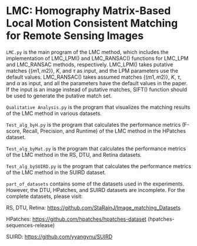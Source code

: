 # LMC: Homography Matrix-Based Local Motion Consistent Matching for Remote Sensing Images

`LMC.py` is the main program of the LMC method, which includes the implementation of LMC_LPM() and LMC_RANSAC() functions for LMC_LPM and LMC_RANSAC methods, respectively. LMC_LPM() takes putative matches $\{(m1,m2)\}$, $K$, and $\tau$ as input, and the LPM parameters use the default values. LMC_RANSAC() takes assumed matches $\{(m1,m2)\}$, $K$, $\tau$, and $\alpha$ as input, and all the parameters have the default values in the paper. If the input is an image instead of putative matches, SIFT() function should be used to generate the putative match set.

`Qualitative Analysis.py` is the program that visualizes the matching results of the LMC method in various datasets.

`Test_alg_byH.py` is the program that calculates the performance metrics (F-score, Recall, Precision, and Runtime) of the LMC method in the HPatches dataset.

`Test_alg_byMat.py` is the program that calculates the performance metrics of the LMC method in the RS, DTU, and Retina datasets.

`Test_alg_bySUIRD.py` is the program that calculates the performance metrics of the LMC method in the SUIRD dataset.

`part_of_datasets` contains some of the datasets used in the experiments. However, the DTU, HPatches, and SUIRD datasets are incomplete. For the complete datasets, please visit:

RS, DTU, Retina: https://github.com/StaRainJ/Image_matching_Datasets

HPatches: https://github.com/hpatches/hpatches-dataset  (hpatches-sequences-release)

SUIRD: https://github.com/yyangynu/SUIRD
